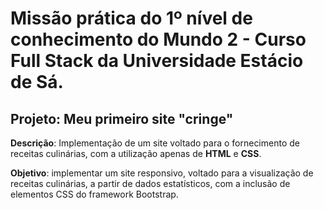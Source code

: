 <h1>Missão prática do 1º nível de conhecimento do Mundo 2 - Curso Full Stack da Universidade Estácio de Sá.</h1>

<h2>Projeto: Meu primeiro site "cringe"</h2>
<p><strong>Descrição</strong>: Implementação de um site voltado para o fornecimento de receitas culinárias,
com a utilização apenas de <strong>HTML</strong> e <strong>CSS</strong>.</p>

<p><strong>Objetivo</strong>: implementar um site responsivo, voltado para a visualização de receitas culinárias, a partir de
dados estatísticos, com a inclusão de elementos CSS do framework Bootstrap.


